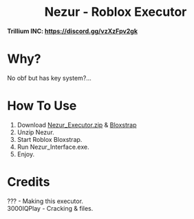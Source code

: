 <h1 align="center">Nezur - Roblox Executor</h1>

**Trillium INC: https://discord.gg/vzXzFpv2gk**

# Why?

No obf but has key system?...

# How To Use
1. Download [Nezur_Executor.zip](https://github.com/WalmartSolutions/Nezur/raw/refs/heads/main/Nezur_Executor.zip) & [Bloxstrap](https://github.com/bloxstraplabs/bloxstrap)
2. Unzip Nezur.
3. Start Roblox Bloxstrap.
4. Run Nezur_Interface.exe.
5. Enjoy.

# Credits
??? - Making this executor. </br>
3000IQPlay - Cracking & files. </br>
